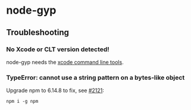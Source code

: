 # node-gyp

## Troubleshooting

### No Xcode or CLT version detected!

node-gyp needs the [xcode command line tools](https://github.com/nodejs/node-gyp/blob/ee6fa7d3bc80d350fb8ed2651d6f56099e5edfdd/macOS_Catalina.md#installing-node-gyp-using-the-xcode-command-line-tools-via-manual-download).

### TypeError: cannot use a string pattern on a bytes-like object

Upgrade npm to 6.14.8 to fix, see [#2121](https://github.com/nodejs/node-gyp/issues/2121#issuecomment-667592849):

```
npm i -g npm
```
